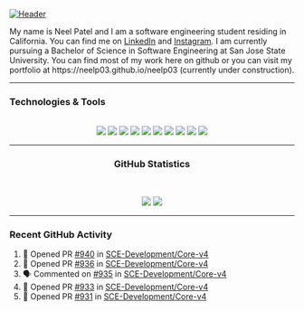 [![Header](https://raw.githubusercontent.com/neelp03/neelp03/main/read_me_assets/banner.jfif "Header")](https://github.com/neelp03/neelp03/blob/main/banner.jfif)
<p>
	My name is Neel Patel and I am a software engineering student residing in California. You can find me on <a href="https://www.linkedin.com/in/neel-patel-01/">LinkedIn</a> and <a href="https://www.instagram.com/neel__patel03/">Instagram</a>. I am currently pursuing a Bachelor of Science in Software Engineering at San Jose State University. You can find most of my work here on github or you can visit my portfolio at https://neelp03.github.io/neelp03 (currently under construction).
</p>

  ---
  
 ### Technologies & Tools
 
 <br/>
 <div align="center">
	<img src="https://raw.githubusercontent.com/neelp03/neelp03/main/read_me_assets/icons8-html-5-64.png"/>
	<img src="https://raw.githubusercontent.com/neelp03/neelp03/main/read_me_assets/gradient_css.png"/>
	<img src="https://raw.githubusercontent.com/neelp03/neelp03/main/read_me_assets/icons8-javascript-64.png"/>
	<img src="https://raw.githubusercontent.com/neelp03/neelp03/main/read_me_assets/icons8-java-64.png"/>
	<img src="https://raw.githubusercontent.com/neelp03/neelp03/main/read_me_assets/icons8-c-64.png"/>
	<img src="https://raw.githubusercontent.com/neelp03/neelp03/main/read_me_assets/icons8-python-64.png"/>
	<img src="https://raw.githubusercontent.com/neelp03/neelp03/main/read_me_assets/grad_nodejs.png"/>
	<img src="https://raw.githubusercontent.com/neelp03/neelp03/main/read_me_assets/icons8-react-native-64.png"/>
	<img src="https://raw.githubusercontent.com/neelp03/neelp03/main/read_me_assets/icons8-java-eclipse-64.png"/>
	<img src="https://raw.githubusercontent.com/neelp03/neelp03/main/read_me_assets/icons8-visual-studio-code-2019-64.png"/>
</div>

   ---

<h3 align="center"> GitHub Statistics </h3><br/>
<p align="center">
	<a><img src="https://github-readme-stats.vercel.app/api?username=neelp03&show_icons=true&hide_border=true&border_radius=15px&title_color=FFFFFF&text_color=FFFFFF&icon_color=FFFFFF&bg_color=0,5d50ff,8643ff,d17cff"/></a>
	<a><img src="https://github-readme-stats.vercel.app/api/wakatime?username=neelp03&hide_border=true&border_radius=15px&title_color=FFFFFF&text_color=FFFFFF&icon_color=FFFFFF&bg_color=0,5d50ff,8643ff,d17cff"/></a>
</p>

   ---

### Recent GitHub Activity

<!--START_SECTION:activity-->
1. 💪 Opened PR [#940](https://github.com/SCE-Development/Core-v4/pull/940) in [SCE-Development/Core-v4](https://github.com/SCE-Development/Core-v4)
2. 💪 Opened PR [#936](https://github.com/SCE-Development/Core-v4/pull/936) in [SCE-Development/Core-v4](https://github.com/SCE-Development/Core-v4)
3. 🗣 Commented on [#935](https://github.com/SCE-Development/Core-v4/issues/935) in [SCE-Development/Core-v4](https://github.com/SCE-Development/Core-v4)
4. 💪 Opened PR [#933](https://github.com/SCE-Development/Core-v4/pull/933) in [SCE-Development/Core-v4](https://github.com/SCE-Development/Core-v4)
5. 💪 Opened PR [#931](https://github.com/SCE-Development/Core-v4/pull/931) in [SCE-Development/Core-v4](https://github.com/SCE-Development/Core-v4)
<!--END_SECTION:activity-->

